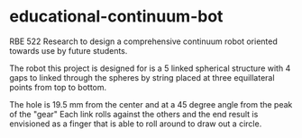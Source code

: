# educational-continuum-bot
RBE 522 Research to design a comprehensive continuum robot oriented towards use by future students.

The robot this project is designed for is a 5 linked spherical structure with 4 gaps to linked through the spheres by string placed at three equillateral points from top to bottom.

The hole is 19.5 mm from the center and at a 45 degree angle from the peak of the "gear"
Each link rolls against the others and the end result is envisioned as a finger that is able to roll around to draw out a circle.
